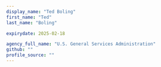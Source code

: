 ```yaml
---
display_name: "Ted Boling"
first_name: "Ted"
last_name: "Boling"

expirydate: 2025-02-18

agency_full_name: "U.S. General Services Administration"
github: ""
profile_source: ""
---
```

